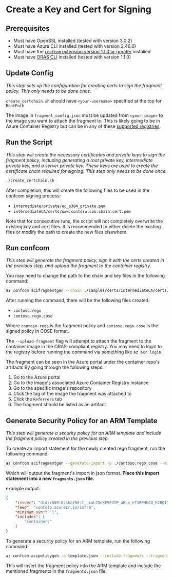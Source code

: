 # Create a Key and Cert for Signing

## Prerequisites

- Must have OpenSSL installed (tested with version 3.0.2)
- Must have Azure CLI installed (tested with version 2.46.0)
- Must have the [`confcom` extension version 1.1.0 or greater](../../README.md) installed
- Must have [ORAS CLI](https://oras.land/docs/installation/) installed (tested with version 1.1.0)

## Update Config

*This step sets up the configuration for creating certs to sign the fragment policy. This only needs to be done once.*

`create_certchain.sh` should have `<your-username>` specified at the top for `RootPath`

The image in `fragment_config.json` must be updated from `<your-image>` to the image you want to attach the fragment to. This is likely going to be in Azure Container Registry but can be in any of these [supported registries](https://oras.land/docs/compatible_oci_registries/).

## Run the Script

*This step will create the necessary certificates and private keys to sign the fragment policy, including generating a root private key, intermediate private key, and a server private key. These keys are used to create the certificate chain required for signing. This step only needs to be done once.*

```bash
./create_certchain.sh
```

After completion, this will create the following files to be used in the confcom signing process:

- `intermediate/private/ec_p384_private.pem`
- `intermediateCA/certs/www.contoso.com.chain.cert.pem`

Note that for consecutive runs, the script will not completely overwrite the existing key and cert files. It is recommended to either delete the existing files or modify the path to create the new files elsewhere.

## Run confcom

*This step will generate the fragment policy, sign it with the certs created in the previous step, and upload the fragment to the container registry.*

You may need to change the path to the chain and key files in the following command:

```bash
az confcom acifragmentgen --chain ./samples/certs/intermediateCA/certs/www.contoso.com.chain.cert.pem --key ./samples/certs/intermediateCA/private/ec_p384_private.pem --svn 1 --namespace contoso --input ./samples/config.json --upload-fragment
```

After running the command, there will be the following files created:

- `contoso.rego`
- `contoso.rego.cose`

Where `contoso.rego` is the fragment policy and `contoso.rego.cose` is the signed policy in COSE format.

The `--upload-fragment` flag will attempt to attach the fragment to the container image in the ORAS-compliant registry. You may need to login to the registry before running the command via something like `az acr login`.

The fragment can be seen in the Azure portal under the container repo's artifacts By going through the following steps:

1. Go to the Azure portal
2. Go to the image's associated Azure Container Registry instance
3. Go to the specific image's repository
4. Click the tag of the image the fragment was attached to
5. Click the `Referrers` tab
6. The fragment should be listed as an artifact

## Generate Security Policy for an ARM Template

*This step will generate a security policy for an ARM template and include the fragment policy created in the previous step.*

To create an import statement for the newly created rego fragment, run the following command:

```bash
az confcom acifragmentgen --generate-import -p ./contoso.rego.cose --minimum-svn 1
```

Which will output the fragment's import in json format. **Place this import statement into a new `fragments.json` file.**

example output:

```json
{
    "issuer": "did:x509:0:sha256:I__iuL25oXEVFdTP_aBLx_eT1RPHbCQ_ECBQfYZpt9s::eku:1.3.6.1.4.1.311.76.59.1.3",
    "feed": "contoso.azurecr.io/infra",
    "minimum_svn": "1",
    "includes": [
        "containers"
    ]
}
```

To generate a security policy for an ARM template, run the following command:

```bash
az confcom acipolicygen -a template.json --include-fragments --fragments-json fragments.json
```

This will insert the fragment policy into the ARM template and include the mentioned fragments in the `fragments.json` file.

